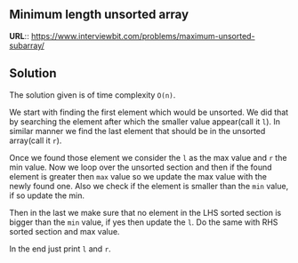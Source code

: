 ## Minimum length unsorted array

__URL__:: https://www.interviewbit.com/problems/maximum-unsorted-subarray/

## Solution

The solution given is of time complexity `O(n)`.

We start with finding the first element which would be unsorted. We did that by searching the element after which the smaller value appear(call it `l`). In similar manner we find the last element that should be in the unsorted array(call it `r`).

Once we found those element we consider the `l` as the max value and `r` the min value. Now we loop over the unsorted section and then if the found element is greater then `max` value so we update the max value with the newly found one. Also we check if the element is smaller than the `min` value, if so update the min. 

Then in the last we make sure that no element in the LHS sorted section is bigger than the `min` value, if yes then update the `l`. Do the same with RHS sorted section and max value.

In the end just print `l` and `r`.
